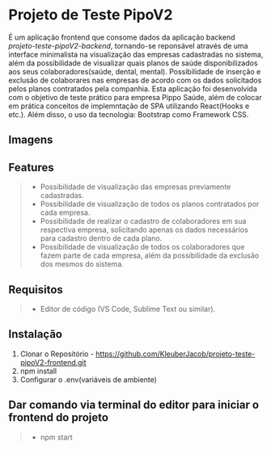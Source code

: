 # Projeto de Teste PipoV2

<p>É um aplicação frontend que consome dados da aplicação backend <i>projeto-teste-pipoV2-backend</i>, tornando-se reponsável através de uma interface minimalista na visualização das empresas cadastradas no sistema, além da possibilidade de visualizar quais planos de saúde disponibilizados aos seus colaboradores(saúde, dental, mental). Possibilidade de inserção e exclusão de colaborares nas empresas de acordo com os dados solicitados pelos planos contratados pela companhia. Esta aplicação foi desenvolvida com o objetivo de teste prático para empresa Pippo Saúde, além de colocar em prática conceitos de implemntação de SPA utilizando React(Hooks e etc.). Além disso, o uso da tecnologia: Bootstrap como Framework CSS.</p>

## Imagens


## Features
>* Possibilidade de visualização das empresas previamente cadastradas. 
>* Possibilidade de visualização de todos os planos contratados por cada empresa.
>* Possibilidade de realizar o cadastro de colaboradores em sua respectiva empresa, solicitando apenas os dados necessários para cadastro dentro de cada plano.
>* Possibilidade de visualização de todos os colaboradores que fazem parte de cada empresa, além da possibilidade da exclusão dos mesmos do sistema.

## Requisitos
>*  Editor de código (VS Code, Sublime Text ou similar).

## Instalação
1. Clonar o Repositório - https://github.com/KleuberJacob/projeto-teste-pipoV2-frontend.git
2. npm install 
3. Configurar o .env(variáveis de ambiente) 

## Dar comando via terminal do editor para iniciar o frontend do projeto
>* npm start





